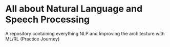 # All about Natural Language and Speech Processing
A repository containing everything NLP and Improving the architecture with ML/RL (Practice Journey)      

                                     
